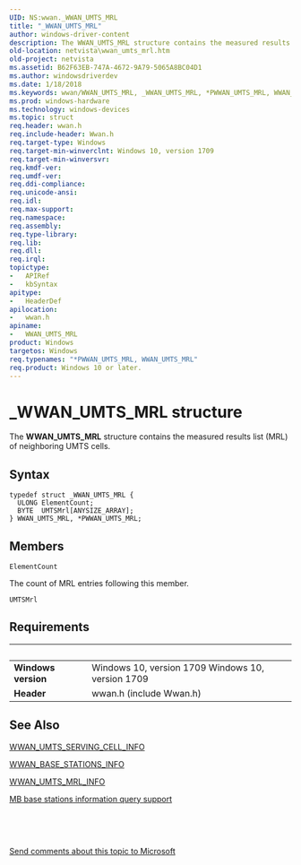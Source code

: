 ```yaml
---
UID: NS:wwan._WWAN_UMTS_MRL
title: "_WWAN_UMTS_MRL"
author: windows-driver-content
description: The WWAN_UMTS_MRL structure contains the measured results list (MRL) of neighboring UMTS cells.
old-location: netvista\wwan_umts_mrl.htm
old-project: netvista
ms.assetid: B62F63EB-747A-4672-9A79-5065A8BC04D1
ms.author: windowsdriverdev
ms.date: 1/18/2018
ms.keywords: wwan/WWAN_UMTS_MRL, _WWAN_UMTS_MRL, *PWWAN_UMTS_MRL, WWAN_UMTS_MRL structure [Network Drivers Starting with Windows Vista], PWWAN_UMTS_MRL, wwan/PWWAN_UMTS_MRL, netvista.wwan_umts_mrl, WWAN_UMTS_MRL, PWWAN_UMTS_MRL structure pointer [Network Drivers Starting with Windows Vista]
ms.prod: windows-hardware
ms.technology: windows-devices
ms.topic: struct
req.header: wwan.h
req.include-header: Wwan.h
req.target-type: Windows
req.target-min-winverclnt: Windows 10, version 1709
req.target-min-winversvr: 
req.kmdf-ver: 
req.umdf-ver: 
req.ddi-compliance: 
req.unicode-ansi: 
req.idl: 
req.max-support: 
req.namespace: 
req.assembly: 
req.type-library: 
req.lib: 
req.dll: 
req.irql: 
topictype:
-	APIRef
-	kbSyntax
apitype:
-	HeaderDef
apilocation:
-	wwan.h
apiname:
-	WWAN_UMTS_MRL
product: Windows
targetos: Windows
req.typenames: "*PWWAN_UMTS_MRL, WWAN_UMTS_MRL"
req.product: Windows 10 or later.
---
```


# _WWAN_UMTS_MRL structure
The <b>WWAN_UMTS_MRL</b> structure contains the measured results list (MRL) of neighboring UMTS cells.

## Syntax
````
typedef struct _WWAN_UMTS_MRL {
  ULONG ElementCount;
  BYTE  UMTSMrl[ANYSIZE_ARRAY];
} WWAN_UMTS_MRL, *PWWAN_UMTS_MRL;
````

## Members


`ElementCount`

The count of MRL entries following this member.

`UMTSMrl`




## Requirements
| &nbsp; | &nbsp; |
| ---- |:---- |
| **Windows version** | Windows 10, version 1709 Windows 10, version 1709 |
| **Header** | wwan.h (include Wwan.h) |

## See Also

<a href="..\wwan\ns-wwan-_wwan_umts_serving_cell_info.md">WWAN_UMTS_SERVING_CELL_INFO</a>

<a href="..\wwan\ns-wwan-_wwan_base_stations_info.md">WWAN_BASE_STATIONS_INFO</a>

<a href="..\wwan\ns-wwan-_wwan_umts_mrl_info.md">WWAN_UMTS_MRL_INFO</a>

<a href="https://docs.microsoft.com/windows-hardware/drivers/network/mb-base-stations-information-query-support">MB base stations information query support</a>

 

 

<a href="mailto:wsddocfb@microsoft.com?subject=Documentation%20feedback [netvista\netvista]:%20WWAN_UMTS_MRL structure%20 RELEASE:%20(1/18/2018)&amp;body=%0A%0APRIVACY STATEMENT%0A%0AWe use your feedback to improve the documentation. We don't use your email address for any other purpose, and we'll remove your email address from our system after the issue that you're reporting is fixed. While we're working to fix this issue, we might send you an email message to ask for more info. Later, we might also send you an email message to let you know that we've addressed your feedback.%0A%0AFor more info about Microsoft's privacy policy, see http://privacy.microsoft.com/en-us/default.aspx." title="Send comments about this topic to Microsoft">Send comments about this topic to Microsoft</a>